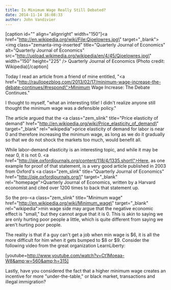 ```yaml
---
title: Is Minimum Wage Really Still Debated?
date: 2014-11-14 16:08:33
author: John Vandivier
---
```




[caption id=\"\" align=\"alignright\" width=\"150\"]<a href=\"http://en.wikipedia.org/wiki/File:Qjoelowres.jpg\" target=\"_blank\"><img class=\"zemanta-img-inserted\" title=\"Quarterly Journal of Economics\" alt=\"Quarterly Journal of Economics\" src=\"http://upload.wikimedia.org/wikipedia/en/4/45/Qjoelowres.jpg\" width=\"150\" height=\"225\" /></a> Quarterly Journal of Economics (Photo credit: Wikipedia)[/caption]

Today I read an article from a friend of mine entitled, \"<a href=\"http://raullopezblog.com/2013/02/17/minimum-wage-increase-the-debate-continues/#respond\">Minimum Wage Increase: The Debate Continues</a>.\"

I thought to myself, \"what an interesting title! I didn't realize anyone still thought the minimum wage was a defensible policy.\"

The article argued that the <a class=\"zem_slink\" title=\"Price elasticity of demand\" href=\"http://en.wikipedia.org/wiki/Price_elasticity_of_demand\" target=\"_blank\" rel=\"wikipedia\">price elasticity of demand</a> for labor is near 0 and therefore increasing the minimum wage, as long as we do it gradually so that we do not shock the markets too much, would benefit all.

While labor-demand elasticity is an interesting topic, and while it may be near 0, it is not 0. <a href=\"http://qje.oxfordjournals.org/content/118/4/1335.short\">Here</a>, as one example for proof of that statement, is a very good article published in 2003 from Oxford's <a class=\"zem_slink\" title=\"Quarterly Journal of Economics\" href=\"http://qje.oxfordjournals.org/\" target=\"_blank\" rel=\"homepage\">Quarterly Journal of Economics</a>, written by a Harvard economist and cited over 1200 times to back that statement up.

So the pro-<a class=\"zem_slink\" title=\"Minimum wage\" href=\"http://en.wikipedia.org/wiki/Minimum_wage\" target=\"_blank\" rel=\"wikipedia\">min wage</a> side may argue that the negative economic effect is \"small,\" but they cannot argue that it is 0. This is akin to saying we are only hurting poor people a little, which is quite different from saying we aren't hurting poor people.

The reality is that if a guy can't get a job when min wage is $6, it is all the more difficult for him when it gets bumped to $8 or $9. Consider the following video from the great organization LearnLiberty:

[youtube=http://www.youtube.com/watch?v=Ct1Moeaa-W8&amp;w=560&amp;h=315]

Lastly, have you considered the fact that a higher minimum wage creates an incentive for more \"under-the-table,\" or black market, transactions and illegal immigration?